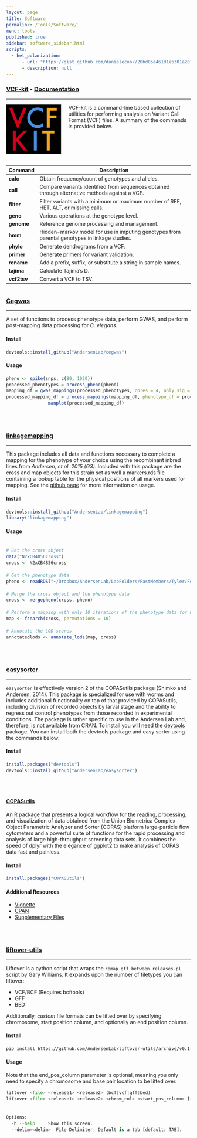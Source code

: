 ```yaml
---
layout: page
title: Software
permalink: /Tools/Software/
menu: tools
published: true
sidebar: software_sidebar.html
scripts: 
  - het_polarization: 
      - url: "https://gist.github.com/danielecook/20bd05e461d1e6301a20"
      - description: null
---
```




### [VCF-kit](http://www.github.com/andersenlab/VCF-kit) - [Documentation](https://github.com/AndersenLab/VCF-kit)

---

<a href='http://www.github.com/andersenlab/VCF-kit'><img src='/assets/img/vcfkit.png' style='float:left; width: 150px; margin-right: 20px;' /></a>

VCF-kit is a command-line based collection of utilities for performing analysis on Variant Call Format (VCF) files. A summary of the commands is provided below.

<div style='clear:both;'></div>
<br />

<table class='table table-hover'><thead>
<tr>
<th align="left">Command</th>
<th>Description</th>
</tr>
</thead><tbody>
<tr>
<td align="left"><strong>calc</strong></td>
<td>Obtain  frequency/count of  genotypes and alleles.</td>
</tr>
<tr>
<td align="left"><strong>call</strong></td>
<td>Compare variants  identified  from  sequences obtained  through alternative methods against a VCF.</td>
</tr>
<tr>
<td align="left"><strong>filter</strong></td>
<td>Filter  variants  with  a minimum or  maximum number  of  REF,  HET,  ALT,  or  missing calls.</td>
</tr>
<tr>
<td align="left"><strong>geno</strong></td>
<td>Various operations  at  the genotype  level.</td>
</tr>
<tr>
<td align="left"><strong>genome</strong></td>
<td>Reference genome  processing  and management.</td>
</tr>
<tr>
<td align="left"><strong>hmm</strong></td>
<td>Hidden-markov model for use in  imputing  genotypes from  parental  genotypes in  linkage studies.</td>
</tr>
<tr>
<td align="left"><strong>phylo</strong></td>
<td>Generate  dendrograms from  a VCF.</td>
</tr>
<tr>
<td align="left"><strong>primer</strong></td>
<td>Generate  primers for variant validation.</td>
</tr>
<tr>
<td align="left"><strong>rename</strong></td>
<td>Add a prefix, suffix, or  substitute  a string  in  sample  names.</td>
</tr>
<tr>
<td align="left"><strong>tajima</strong></td>
<td>Calculate Tajima’s  D.</td>
</tr>
<tr>
<td align="left"><strong>vcf2tsv</strong></td>
<td>Convert a VCF to  TSV.</td>
</tr>
</tbody></table>

<div style='clear:both;'></div>

### [Cegwas](http://www.github.com/andersenlab/cegwas)
----

A set of functions to process phenotype data, perform GWAS, and perform post-mapping data processing for *C. elegans*.

#### Install

```r
devtools::install_github("AndersenLab/cegwas")
```


#### Usage
```r
pheno <- spike(snps, c(80, 1020))
processed_phenotypes = process_pheno(pheno)
mapping_df = gwas_mappings(processed_phenotypes, cores = 4, only_sig = FALSE)
processed_mapping_df = process_mappings(mapping_df, phenotype_df = processed_phenotypes, CI_size = 50, snp_grouping = 200)
                manplot(processed_mapping_df)
```

<br /><br />

### [linkagemapping](https://github.com/AndersenLab/linkagemapping)

---

This package includes all data and functions necessary to complete a mapping for the phenotype of your choice using the recombinant inbred lines from _Andersen, et al. 2015 (G3)_. Included with this package are the cross and map objects for this strain set as well a markers.rds file containing a lookup table for the physical positions of all markers used for mapping. See the [github page](https://github.com/AndersenLab/linkagemapping) for more information on usage.

#### Install

```r
devtools::install_github("AndersenLab/linkagemapping")
library("linkagemapping")
```

#### Usage

```r

# Get the cross object
data("N2xCB4856cross")
cross <- N2xCB4856cross

# Get the phenotype data
pheno <- readRDS("~/Dropbox/AndersenLab/LabFolders/PastMembers/Tyler/ForTrip/RIAILs2_processed.rds")

# Merge the cross object and the phenotype data
cross <- mergepheno(cross, pheno)

# Perform a mapping with only 10 iterations of the phenotype data for FDR calc
map <- fsearch(cross, permutations = 10)

# Annotate the LOD scores
annotatedlods <- annotate_lods(map, cross)
```

<br /><br />

### [easysorter](https://github.com/AndersenLab/easysorter)
----

`easysorter` is effectively version 2 of the COPASutils package (Shimko and Andersen, 2014). This package is specialized for use with worms and includes additional functionality on top of that provided by COPASutils, including division of recorded objects by larval stage and the ability to regress out control phenotypes from those recorded in experimental conditions. The package is rather specific to use in the Andersen Lab and, therefore, is not available from CRAN. To install you will need the [devtools](https://github.com/hadley/devtools) package. You can install both the devtools package and easy sorter using the commands below:

#### Install

```r
install.packages("devtools")
devtools::install_github("AndersenLab/easysorter")
```
<br /><br />

#### [COPASutils](https://github.com/AndersenLab/COPASutils)

An R package that presents a logical workflow for the reading, processing, and visualization of data obtained from the Union Biometrica Complex Object Parametric Analyzer and Sorter (COPAS) platform large-particle flow cytometers and a powerful suite of functions for the rapid processing and analysis of large high-throughput screening data sets. It combines the speed of dplyr with the elegance of ggplot2 to make analysis of COPAS data fast and painless.

#### Install

```r
install.packages("COPASutils")
```

#### Additional Resources

* [Vignette](/files/COPASutilsVignette.html)
* [CPAN](http://cran.rstudio.com/web/packages/COPASutils/index.html) 
* [Supplementary Files](/files/COPASutils.zip)

<br /><br />

### [liftover-utils](https://github.com/AndersenLab/liftover-utils)
----

Liftover is a python script that wraps the `remap_gff_between_releases.pl` script by Gary Williams. It expands upon the number of filetypes you can liftover:

* VCF/BCF (Requires bcftools)
* GFF
* BED

Additionally, _custom_ file formats can be lifted over by specifying chromosome, start position column, and optionally an end position column.

#### Install

```bash
pip install https://github.com/AndersenLab/liftover-utils/archive/v0.1.tar.gz
```

#### Usage

Note that the end_pos_column parameter is optional, meaning you only need to specify a chromosome and base pair location to be lifted over.

```python
liftover <file> <release1> <release2> (bcf|vcf|gff|bed)
liftover <file> <release1> <release2> <chrom_col> <start_pos_column> [<end_pos_column>] [options]


Options:
  -h --help     Show this screen.
  --delim=<delim>  File Delimiter; Default is a tab [default: TAB].
```
